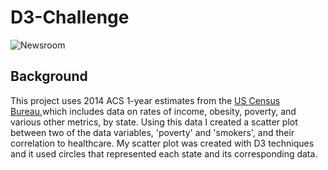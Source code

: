 # D3-Challenge

![Newsroom](https://media.giphy.com/media/v2xIous7mnEYg/giphy.gif)

## Background

This project uses 2014 ACS 1-year estimates from the [US Census Bureau](https://data.census.gov/cedsci/),which includes data on rates of income, obesity, poverty, and various other metrics, by state. Using this data I created a scatter plot between two of the data variables, 'poverty' and 'smokers', and their correlation to healthcare. My scatter plot was created with D3 techniques and it used circles that represented each state and its corresponding data. 